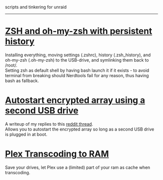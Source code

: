 scripts and tinkering for unraid

--- 
  
  
  
# [ZSH and oh-my-zsh with persistent history](https://github.com/Lanjelin/unraid/tree/main/zsh-omz-persistent#zsh-and-oh-my-zsh-with-persistent-history)

Installing everything, moving settings (.zshrc), history (.zsh_history), and oh-my-zsh (.oh-my-zsh) to the USB-drive, and symlinking them back to /root/.  
Setting zsh as default shell by having bash launch it if it exists - to avoid terminal from breaking should Nerdtools fail for any reason, thus having bash as fallback.  


# [Autostart encrypted array using a second USB drive](https://github.com/Lanjelin/unraid/tree/main/usb-autostart-encrypted#autostart-encrypted-array-using-a-second-usb-drive)

A writeup of my replies to this [reddit thread](https://www.reddit.com/r/unRAID/comments/10rwfp9/ideas_for_a_wife_friendly_encrypted_array_startup/).  
Allows you to autostart the encrypted array so long as a second USB drive is plugged in at boot.


# [Plex Transcoding to RAM](https://github.com/Lanjelin/unraid/tree/main/plex-ram-transcode#plex-transcoding-to-ram)

Save your drives, let Plex use a (limited) part of your ram as cache when transcoding.
